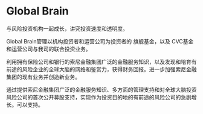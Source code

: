 # 

# Global Brain

与风险投资机构一起成长，讲究投资速度和透明度。

Global Brain管理以机构投资者和运营公司为投资者的
旗舰基金，以及
CVC基金和运营公司与我司的联合投资业务。

利用拥有保险公司和银行的索尼金融集团广泛的金融服务知识，以及发现和培育有前途的风险企业的全球大脑的网络和鉴赏力，获得财务回报。进一步加强索尼金融集团的现有业务并创造新业务。

通过提供索尼金融集团广泛的金融服务知识、多方面的管理支持和对全球大脑投资风险公司的首次公开募股支持，实现作为投资目的地的有前途的风险公司的急剧增长。可以支持。

